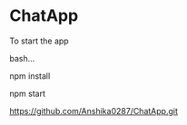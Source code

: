 # ChatApp

To start the app 

bash...

npm install

npm start


https://github.com/Anshika0287/ChatApp.git

